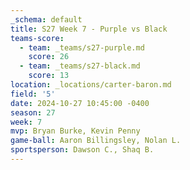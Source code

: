 ```yaml
---
_schema: default
title: S27 Week 7 - Purple vs Black
teams-score:
  - team: _teams/s27-purple.md
    score: 26
  - team: _teams/s27-black.md
    score: 13
location: _locations/carter-baron.md
field: '5'
date: 2024-10-27 10:45:00 -0400
season: 27
week: 7
mvp: Bryan Burke, Kevin Penny
game-ball: Aaron Billingsley, Nolan L.
sportsperson: Dawson C., Shaq B.
---
```

